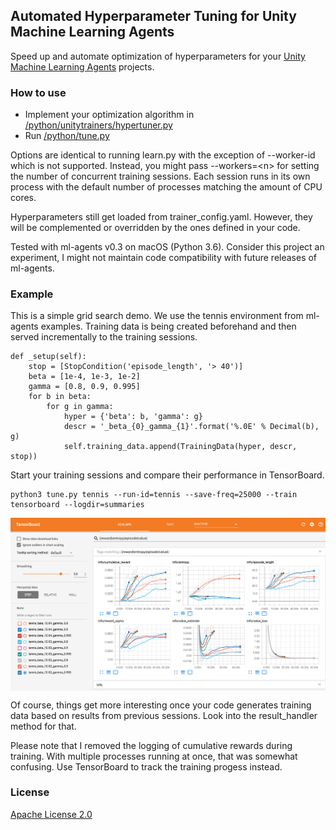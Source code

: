 

## Automated Hyperparameter Tuning for Unity Machine Learning Agents

Speed up and automate optimization of hyperparameters for your [Unity Machine Learning Agents](https://github.com/Unity-Technologies/ml-agents) projects.

### How to use
* Implement your optimization algorithm in [/python/unitytrainers/hypertuner.py](https://github.com/mbaske/ml-agents-hyperparams/tree/master/python/unitytrainers/hypertuner.py)
* Run [/python/tune.py](https://github.com/mbaske/ml-agents-hyperparams/blob/master/python/tune.py)

Options are identical to running learn.py with the exception of --worker-id which is not supported. Instead, you might pass --workers=\<n> for setting the number of concurrent training sessions. Each session runs in its own process with the default number of processes matching the amount of CPU cores. 

Hyperparameters still get loaded from trainer_config.yaml. However, they will be complemented or overridden by the ones defined in your code.

Tested with ml-agents v0.3 on macOS (Python 3.6). Consider this project an experiment, I might not maintain code compatibility with future releases of ml-agents.

### Example
This is a simple grid search demo. We use the tennis environment from ml-agents examples. Training data is being created beforehand and then served incrementally to the training sessions.

	def _setup(self):
        stop = [StopCondition('episode_length', '> 40')]
        beta = [1e-4, 1e-3, 1e-2]
        gamma = [0.8, 0.9, 0.995]
        for b in beta:
            for g in gamma:
                hyper = {'beta': b, 'gamma': g}
                descr = '_beta_{0}_gamma_{1}'.format('%.0E' % Decimal(b), g)
                self.training_data.append(TrainingData(hyper, descr, stop))
                
Start your training sessions and compare their performance in TensorBoard.

	python3 tune.py tennis --run-id=tennis --save-freq=25000 --train
	tensorboard --logdir=summaries

<img src="images/tensorboard.png" align="middle" width="1440"/>

Of course, things get more interesting once your code generates training data based on results from previous sessions. Look into the result_handler method for that.

Please note that I removed the logging of cumulative rewards during training. With multiple processes running at once, that was somewhat confusing. Use TensorBoard to track the training progess instead.

### License
[Apache License 2.0](LICENSE)

